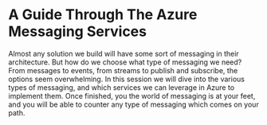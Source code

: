 # A Guide Through The Azure Messaging Services

Almost any solution we build will have some sort of messaging in their architecture. But how do we choose what type of messaging we need? From messages to events, from streams to publish and subscribe, the options seem overwhelming. In this session we will dive into the various types of messaging, and which services we can leverage in Azure to implement them. Once finished, you the world of messaging is at your feet, and you will be able to counter any type of messaging which comes on your path.
